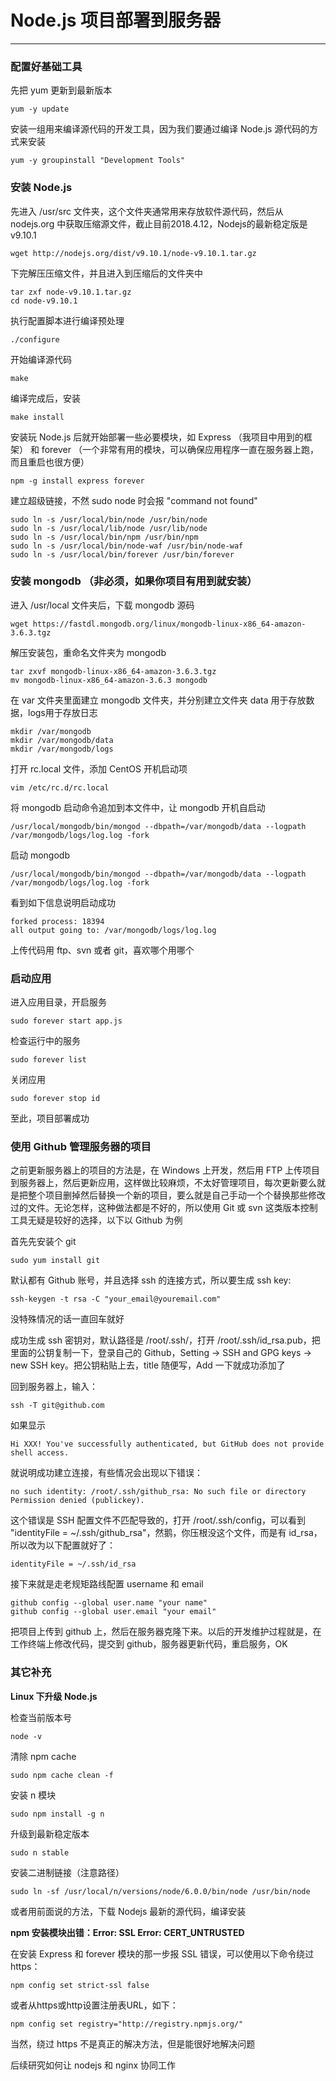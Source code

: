 # Node.js 项目部署到服务器

---
### **配置好基础工具**
先把 yum 更新到最新版本
```
yum -y update
```

安装一组用来编译源代码的开发工具，因为我们要通过编译 Node.js 源代码的方式来安装
```
yum -y groupinstall "Development Tools"
```

### **安装 Node.js**
先进入 /usr/src 文件夹，这个文件夹通常用来存放软件源代码，然后从 nodejs.org 中获取压缩源文件，截止目前2018.4.12，Nodejs的最新稳定版是 v9.10.1
```
wget http://nodejs.org/dist/v9.10.1/node-v9.10.1.tar.gz
```

下完解压压缩文件，并且进入到压缩后的文件夹中

```
tar zxf node-v9.10.1.tar.gz
cd node-v9.10.1
```

执行配置脚本进行编译预处理
```
./configure
```

开始编译源代码
```
make
```

编译完成后，安装
```
make install
```

安装玩 Node.js 后就开始部署一些必要模块，如 Express （我项目中用到的框架） 和 forever （一个非常有用的模块，可以确保应用程序一直在服务器上跑，而且重启也很方便）
```
npm -g install express forever
```

建立超级链接，不然 sudo node 时会报 "command not found"
```
sudo ln -s /usr/local/bin/node /usr/bin/node
sudo ln -s /usr/local/lib/node /usr/lib/node
sudo ln -s /usr/local/bin/npm /usr/bin/npm
sudo ln -s /usr/local/bin/node-waf /usr/bin/node-waf
sudo ln -s /usr/local/bin/forever /usr/bin/forever
```

### **安装 mongodb** （非必须，如果你项目有用到就安装）
进入 /usr/local 文件夹后，下载 mongodb 源码
```
wget https://fastdl.mongodb.org/linux/mongodb-linux-x86_64-amazon-3.6.3.tgz
```

解压安装包，重命名文件夹为 mongodb
```
tar zxvf mongodb-linux-x86_64-amazon-3.6.3.tgz
mv mongodb-linux-x86_64-amazon-3.6.3 mongodb
```

在 var 文件夹里面建立 mongodb 文件夹，并分别建立文件夹 data 用于存放数据，logs用于存放日志
```
mkdir /var/mongodb
mkdir /var/mongodb/data
mkdir /var/mongodb/logs
```

打开 rc.local 文件，添加 CentOS 开机启动项
```
vim /etc/rc.d/rc.local
```

将 mongodb 启动命令追加到本文件中，让 mongodb 开机自启动
```
/usr/local/mongodb/bin/mongod --dbpath=/var/mongodb/data --logpath /var/mongodb/logs/log.log -fork
```

启动 mongodb
```
/usr/local/mongodb/bin/mongod --dbpath=/var/mongodb/data --logpath /var/mongodb/logs/log.log -fork
```

看到如下信息说明启动成功
```
forked process: 18394
all output going to: /var/mongodb/logs/log.log
```

上传代码用 ftp、svn 或者 git，喜欢哪个用哪个

### **启动应用**
进入应用目录，开启服务
```
sudo forever start app.js
```

检查运行中的服务
```
sudo forever list
```

关闭应用
```
sudo forever stop id
```

至此，项目部署成功

### **使用 Github 管理服务器的项目**
之前更新服务器上的项目的方法是，在 Windows 上开发，然后用 FTP 上传项目到服务器上，然后更新应用，这样做比较麻烦，不太好管理项目，每次更新要么就是把整个项目删掉然后替换一个新的项目，要么就是自己手动一个个替换那些修改过的文件。无论怎样，这种做法都是不好的，所以使用 Git 或 svn 这类版本控制工具无疑是较好的选择，以下以 Github 为例

首先先安装个 git
```
sudo yum install git
```

默认都有 Github 账号，并且选择 ssh 的连接方式，所以要生成 ssh key:
```
ssh-keygen -t rsa -C "your_email@youremail.com"
```
没特殊情况的话一直回车就好

成功生成 ssh 密钥对，默认路径是 /root/.ssh/，打开 /root/.ssh/id_rsa.pub，把里面的公钥复制一下，登录自己的 Github，Setting -> SSH and GPG keys -> new SSH key。把公钥粘贴上去，title 随便写，Add 一下就成功添加了

回到服务器上，输入：
```
ssh -T git@github.com
```

如果显示
```
Hi XXX! You've successfully authenticated, but GitHub does not provide shell access.
```

就说明成功建立连接，有些情况会出现以下错误：
```
no such identity: /root/.ssh/github_rsa: No such file or directory
Permission denied (publickey).
```

这个错误是 SSH 配置文件不匹配导致的，打开 /root/.ssh/config，可以看到 "identityFile = ~/.ssh/github_rsa"，然鹅，你压根没这个文件，而是有 id_rsa，所以改为以下配置就好了：
```
identityFile = ~/.ssh/id_rsa
```

接下来就是走老规矩路线配置 username 和 email
```
github config --global user.name "your name"
github config --global user.email "your email"
```

把项目上传到 github 上，然后在服务器克隆下来。以后的开发维护过程就是，在工作终端上修改代码，提交到 github，服务器更新代码，重启服务，OK

### **其它补充**

**Linux 下升级 Node.js**

检查当前版本号
```
node -v
```

清除 npm cache
```
sudo npm cache clean -f
```

安装 n 模块
```
sudo npm install -g n
```

升级到最新稳定版本
```
sudo n stable
```

安装二进制链接（注意路径）
```
sudo ln -sf /usr/local/n/versions/node/6.0.0/bin/node /usr/bin/node
```

或者用前面说的方法，下载 Nodejs 最新的源代码，编译安装

**npm 安装模块出错：Error: SSL Error: CERT_UNTRUSTED**

在安装 Express 和 forever 模块的那一步报 SSL 错误，可以使用以下命令绕过 https：
```
npm config set strict-ssl false
```

或者从https或http设置注册表URL，如下：
```
npm config set registry="http://registry.npmjs.org/"
```

当然，绕过 https 不是真正的解决方法，但是能很好地解决问题

后续研究如何让 nodejs 和 nginx 协同工作












#
